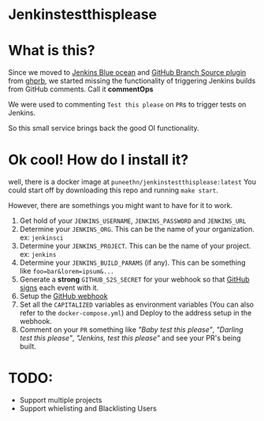 # Jenkinstestthisplease

# What is this?
Since we moved to [Jenkins Blue ocean](https://jenkins.io/projects/blueocean/) and [GitHub Branch Source plugin](https://wiki.jenkins.io/display/JENKINS/GitHub+Branch+Source+Plugin) from [ghprb](https://github.com/janinko/ghprb), we started missing the functionality of triggering Jenkins builds from GitHub comments. Call it **commentOps**

We were used to commenting `Test this please` on `PR`s to trigger tests on Jenkins.

So this small service brings back the good Ol functionality.

# Ok cool! How do I install it?
well, there is a docker image at `puneethn/jenkinstestthisplease:latest` You could start off by downloading this repo and running `make start`.

However, there are somethings you might want to have for it to work.

1. Get hold of your `JENKINS_USERNAME`, `JENKINS_PASSWORD` and `JENKINS_URL`
2. Determine your `JENKINS_ORG`. This can be the name of your organization. ex: `jenkinsci`
3. Determine your `JENKINS_PROJECT`. This can be the name of your project. ex: `jenkins`
4. Determine your `JENKINS_BUILD_PARAMS` (if any). This can be something like `foo=bar&lorem=ipsum&...`
5. Generate a **strong** `GITHUB_S2S_SECRET` for your webhook so that [GitHub signs](https://developer.github.com/webhooks/securing/) each event with it.
6. Setup the [GitHub webhook](https://developer.github.com/webhooks/creating/)
7. Set all the `CAPITALIZED` variables as environment variables (You can also refer to the `docker-compose.yml`) and Deploy to the address setup in the webhook.
8. Comment on your `PR` something like *"Baby test this please"*, *"Darling test this please"*, *"Jenkins, test this please"* and see your PR's being built.


# TODO:
- Support multiple projects
- Support whielisting and Blacklisting Users 
   
